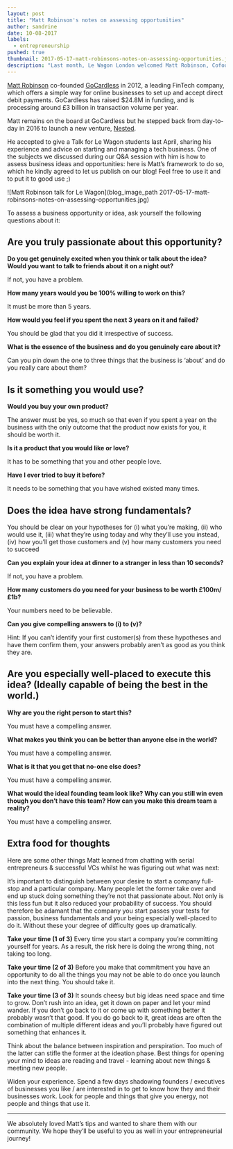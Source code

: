 ```yaml
---
layout: post
title: "Matt Robinson's notes on assessing opportunities"
author: sandrine
date: 10-08-2017
labels:
  - entrepreneurship
pushed: true
thumbnail: 2017-05-17-matt-robinsons-notes-on-assessing-opportunities.jpg
description: "Last month, Le Wagon London welcomed Matt Robinson, Cofounder of GoCardless and CEO of Nested.com. After his visit, he made us the honor to share a few insight."
---
```


[Matt Robinson](https://twitter.com/mattjackrob) co-founded [GoCardless](https://gocardless.com) in 2012, a leading FinTech company, which offers a simple way for online businesses to set up and accept direct debit payments. GoCardless has raised $24.8M in funding, and is processing around £3 billion in transaction volume per year.

Matt remains on the board at GoCardless but he stepped back from day-to-day in 2016 to launch a new venture, [Nested](https://nested.com/).

He accepted to give a Talk for Le Wagon students last April, sharing his experience and advice on starting and managing a tech business. One of the subjects we discussed during our Q&A session with him is how to assess business ideas and opportunities: here is Matt’s framework to do so, which he kindly agreed to let us publish on our blog! Feel free to use it and to put it to good use ;)

![Matt Robinson talk for Le Wagon](blog_image_path 2017-05-17-matt-robinsons-notes-on-assessing-opportunities.jpg)

To assess a business opportunity or idea, ask yourself the following questions about it:

## Are you truly passionate about this opportunity?

**Do you get genuinely excited when you think or talk about the idea? Would you want to talk to friends about it on a night out?**

If not, you have a problem.

**How many years would you be 100% willing to work on this?**

It must be more than 5 years.

**How would you feel if you spent the next 3 years on it and failed?**

You should be glad that you did it irrespective of success.

**What is the essence of the business and do you genuinely care about it?**

Can you pin down the one to three things that the business is ‘about’ and do you really care about them?

## Is it something you would use?

**Would you buy your own product?**

The answer must be yes, so much so that even if you spent a year on the business with the only outcome that the product now exists for you, it should be worth it.

**Is it a product that you would like or love?**

It has to be something that you and other people love.

**Have I ever tried to buy it before?**

It needs to be something that you have wished existed many times.

## Does the idea have strong fundamentals?

You should be clear on your hypotheses for (i) what you’re making, (ii) who would use it, (iii) what they’re using today and why they’ll use you instead, (iv) how you’ll get those customers and (v) how many customers you need to succeed

**Can you explain your idea at dinner to a stranger in less than 10 seconds?**

If not, you have a problem.

**How many customers do you need for your business to be worth £100m/£1b?**

Your numbers need to be believable.

**Can you give compelling answers to (i) to (v)?**

Hint: If you can’t identify your first customer(s) from these hypotheses and have them confirm them, your answers probably aren’t as good as you think they are.

## Are you especially well-placed to execute this idea? (Ideally capable of being the best in the world.)

**Why are you the right person to start this?**

You must have a compelling answer.

**What makes you think you can be better than anyone else in the world?**

You must have a compelling answer.

**What is it that you get that no-one else does?**

You must have a compelling answer.

**What would the ideal founding team look like? Why can you still win even though you don’t have this team? How can you make this dream team a reality?**

You must have a compelling answer.

## Extra food for thoughts

Here are some other things Matt learned from chatting with serial entrepreneurs & successful VCs whilst he was figuring out what was next:

It’s important to distinguish between your desire to start a company full-stop and a particular company. Many people let the former take over and end up stuck doing something they’re not that passionate about. Not only is this less fun but it also reduced your probability of success. You should therefore be adamant that the company you start passes your tests for passion, business fundamentals and your being especially well-placed to do it. Without these your degree of difficulty goes up dramatically.

**Take your time (1 of 3)**
Every time you start a company you’re committing yourself for years. As a result, the risk here is doing the wrong thing, not taking too long.

**Take your time (2 of 3)**
Before you make that commitment you have an opportunity to do all the things you may not be able to do once you launch into the next thing. You should take it.

**Take your time (3 of 3)**
It sounds cheesy but big ideas need space and time to grow. Don’t rush into an idea, get it down on paper and let your mind wander. If you don’t go back to it or come up with something better it probably wasn’t that good. If you do go back to it, great ideas are often the combination of multiple different ideas and you’ll probably have figured out something that enhances it.

Think about the balance between inspiration and perspiration. Too much of the latter can stifle the former at the ideation phase. Best things for opening your mind to ideas are reading and travel - learning about new things & meeting new people.

Widen your experience. Spend a few days shadowing founders / executives of businesses you like / are interested in to get to know how they and their businesses work. Look for people and things that give you energy, not people and things that use it.

<hr>

We absolutely loved Matt’s tips and wanted to share them with our community. We hope they’ll be useful to you as well in your entrepreneurial journey!
